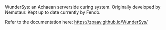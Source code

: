 WunderSys: an Achaean serverside curing system.
Originally developed by Nemutaur.
Kept up to date currently by Fendo.

Refer to the documentation here:
https://zpaav.github.io/WunderSys/ 
